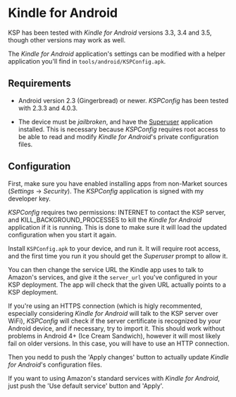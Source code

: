 Kindle for Android
==================


KSP has been tested with *Kindle for Android* versions 3.3, 3.4 and 3.5, though other versions may work as well.

The *Kindle for Android* application's settings can be modified with a helper application you'll find in
`tools/android/KSPConfig.apk`.


Requirements
------------

  * Android version 2.3 (Gingerbread) or newer. *KSPConfig* has been tested with 2.3.3 and 4.0.3.

  * The device must be *jailbroken*, and have the
    [Superuser](https://play.google.com/store/apps/details?id=com.noshufou.android.su) application installed. This is
    necessary because *KSPConfig* requires root access to be able to read and modify *Kindle for Android*'s private
    configuration files.


Configuration
-------------

First, make sure you have enabled installing apps from non-Market sources (*Settings* -> *Security*). The *KSPConfig*
application is signed with my developer key.

*KSPConfig* requires two permissions: INTERNET to contact the KSP server, and KILL_BACKGROUND_PROCESSES to kill the
*Kindle for Android* application if it is running. This is done to make sure it will load the updated configuration
when you start it again.

Install `KSPConfig.apk` to your device, and run it. It will require root access, and the first time you run it you
should get the *Superuser* prompt to allow it.

You can then change the service URL the Kindle app uses to talk to Amazon's services, and give it the `server_url`
you've configured in your KSP deployment. The app will check that the given URL actually points to a KSP deployment.

If you're using an HTTPS connection (which is higly recommented, especially considering *Kindle for Android* will
talk to the KSP server over WiFi), *KSPConfig* will check if the server certificate is recognized by your Android
device, and if necessary, try to import it. This should work without problems in Android 4+ (Ice Cream Sandwich),
however it will most likely fail on older versions. In this case, you will have to use an HTTP connection.

Then you nedd to push the 'Apply changes' button to actually update *Kindle for Android*'s configuration files.

If you want to using Amazon's standard services with *Kindle for Android*, just push the 'Use default service'
button and 'Apply'.
